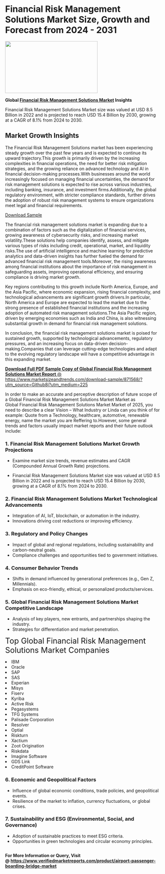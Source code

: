<H1>Financial Risk Management Solutions Market Size, Growth and Forecast from 2024 - 2031</H1><img class="aligncenter size-medium wp-image-584254" src="https://thirdeyenews.in/wp-content/uploads/2024/09/Global-Market-Research-300x168.jpeg" alt="" width="300" height="168" /><p><strong>Global&nbsp;<a href="https://www.marketsizeandtrends.com/download-sample/871568/?utm_source=Github8j?utm_medium=225">Financial Risk Management Solutions Market</a> Insights</strong></p><p>Financial Risk Management Solutions Market size was valued at USD 8.5 Billion in 2022 and is projected to reach USD 15.4 Billion by 2030, growing at a CAGR of 8.1% from 2024 to 2030.</p><p><h2>Market Growth Insights</h2> <p>The Financial Risk Management Solutions market has been experiencing steady growth over the past few years and is expected to continue its upward trajectory.This growth is primarily driven by the increasing complexities in financial operations, the need for better risk mitigation strategies, and the growing reliance on advanced technology and AI in financial decision-making processes.With businesses around the world increasingly focused on managing financial uncertainties, the demand for risk management solutions is expected to rise across various industries, including banking, insurance, and investment firms.Additionally, the global regulatory environment, with stricter compliance standards, further drives the adoption of robust risk management systems to ensure organizations meet legal and financial requirements.</p> <p><a href="download-sample-link">Download Sample</a></p> <p>The financial risk management solutions market is expanding due to a combination of factors such as the digitalization of financial services, growing awareness of cybersecurity risks, and increasing market volatility.These solutions help companies identify, assess, and mitigate various types of risks including credit, operational, market, and liquidity risks.The use of artificial intelligence and machine learning for predictive analytics and data-driven insights has further fueled the demand for advanced financial risk management tools.Moreover, the rising awareness among financial institutions about the importance of risk management in safeguarding assets, improving operational efficiency, and ensuring compliance is driving market growth.</p> <p>Key regions contributing to this growth include North America, Europe, and the Asia Pacific, where economic expansion, rising financial complexity, and technological advancements are significant growth drivers.In particular, North America and Europe are expected to lead the market due to the strong presence of established financial institutions and the increasing adoption of automated risk management solutions.The Asia Pacific region, driven by emerging economies such as India and China, is also witnessing substantial growth in demand for financial risk management solutions.</p> <p>In conclusion, the financial risk management solutions market is poised for sustained growth, supported by technological advancements, regulatory pressures, and an increasing focus on data-driven decision-making.Companies that can leverage cutting-edge technologies and adapt to the evolving regulatory landscape will have a competitive advantage in this expanding market.</p> <p><a href="get-more-info-link"></p><p><span class=""><strong>Download Full PDF Sample Copy of Global Financial Risk Management Solutions Market Report</strong> @ <a href="https://www.marketsizeandtrends.com/download-sample/871568/?utm_source=Github8j?utm_medium=225" target="_blank">https://www.marketsizeandtrends.com/download-sample/871568/?utm_source=Github8j?utm_medium=225</a></span></p><p>In order to make an accurate and perceptive description of future scope of a Global&nbsp;Financial Risk Management Solutions Market Market as Global&nbsp;Financial Risk Management Solutions Market Market of 2025, you need to describe a clear Vision &ndash; What Industry or Linda can you think of for example: Quote from a Technology, healthcare, automotive, renewable energy, name the market you are Reffering to.However, some general trends and factors usually impact market reports and their future outlook include:</p><h3>1.&nbsp;<strong>Financial Risk Management Solutions Market Growth Projections</strong></h3><ul><li>Examine market size trends, revenue estimates and CAGR (Compounded Annual Growth Rate) projections.</li><li><p>Financial Risk Management Solutions Market size was valued at USD 8.5 Billion in 2022 and is projected to reach USD 15.4 Billion by 2030, growing at a CAGR of 8.1% from 2024 to 2030.</p></li></ul><h3>2.&nbsp;<strong>Financial Risk Management Solutions Market Technological Advancements</strong></h3><ul><li>Integration of AI, IoT, blockchain, or automation in the industry.</li><li>Innovations driving cost reductions or improving efficiency.</li></ul><h3>3.&nbsp;<strong>Regulatory and Policy Changes</strong></h3><ul><li>Impact of global and regional regulations, including sustainability and carbon-neutral goals.</li><li>Compliance challenges and opportunities tied to government initiatives.</li></ul><h3>4.&nbsp;<strong>Consumer Behavior Trends</strong></h3><ul><li>Shifts in demand influenced by generational preferences (e.g., Gen Z, Millennials).</li><li>Emphasis on eco-friendly, ethical, or personalized products/services.</li></ul><h3>5.&nbsp;<strong>Global Financial Risk Management Solutions Market Competitive Landscape</strong></h3><ul><li>Analysis of key players, new entrants, and partnerships shaping the industry.</li><li>Strategies for differentiation and market penetration.</li></ul><p data-pm-slice="1 1 []"><span style="color: inherit; font-family: inherit; font-size: 25px;">Top Global Financial Risk Management Solutions Market Companies</span></p><div class="" data-test-id=""><p><li>IBM</li><li> Oracle</li><li> SAP</li><li> SAS</li><li> Experian</li><li> Misys</li><li> Fiserv</li><li> Kyriba</li><li> Active Risk</li><li> Pegasystems</li><li> TFG Systems</li><li> Palisade Corporation</li><li> Resolver</li><li> Optial</li><li> Riskturn</li><li> Xactium</li><li> Zoot Origination</li><li> Riskdata</li><li> Imagine Software</li><li> GDS Link</li><li> CreditPoint Software</li></p></div><h3>6.&nbsp;<strong>Economic and Geopolitical Factors</strong></h3><ul><li>Influence of global economic conditions, trade policies, and geopolitical events.</li><li>Resilience of the market to inflation, currency fluctuations, or global crises.</li></ul><h3>7.&nbsp;<strong>Sustainability and ESG (Environmental, Social, and Governance)</strong></h3><ul><li>Adoption of sustainable practices to meet ESG criteria.</li><li>Opportunities in green technologies and circular economy principles.</li></ul><h2><strong style="font-size: 14px;">For More Information or Query, Visit @&nbsp;</strong><a style="background-color: #ffffff; font-size: 14px;" href="https://www.marketsizeandtrends.com/report/financial-risk-management-solutions-market/" target="_blank">https://www.verifiedmarketreports.com/product/airport-passenger-boarding-bridge-market</a></h2>
